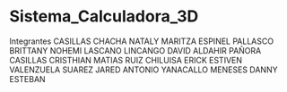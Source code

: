 # Sistema_Calculadora_3D
Integrantes
 	CASILLAS CHACHA NATALY MARITZA
  ESPINEL PALLASCO BRITTANY NOHEMI
  LASCANO LINCANGO DAVID ALDAHIR
  PAÑORA CASILLAS CRISTHIAN MATIAS
  RUIZ CHILUISA ERICK ESTIVEN
  VALENZUELA SUAREZ JARED ANTONIO
  YANACALLO MENESES DANNY ESTEBAN
